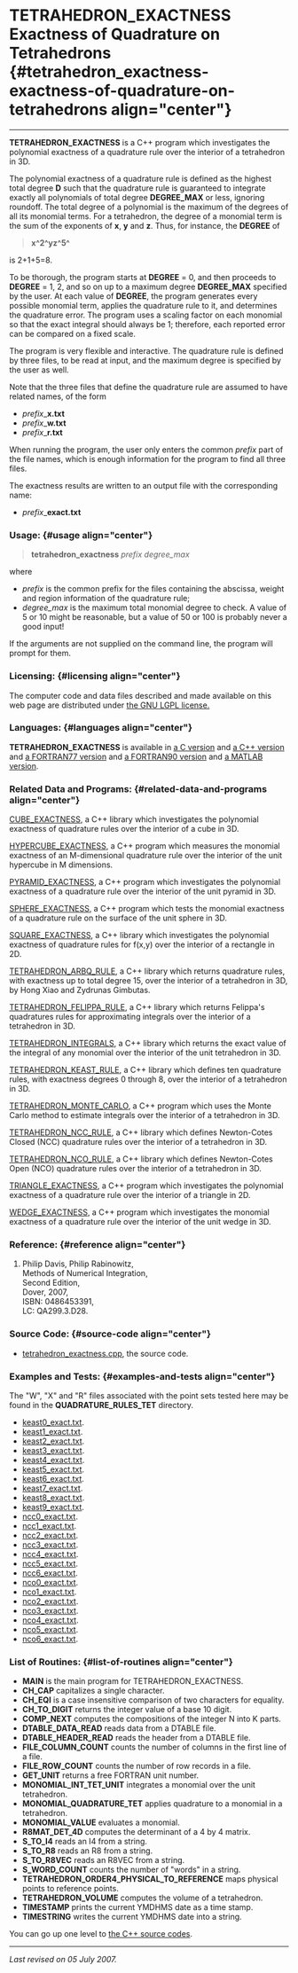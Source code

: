 TETRAHEDRON\_EXACTNESS\
Exactness of Quadrature on Tetrahedrons {#tetrahedron_exactness-exactness-of-quadrature-on-tetrahedrons align="center"}
=======================================

------------------------------------------------------------------------

**TETRAHEDRON\_EXACTNESS** is a C++ program which investigates the
polynomial exactness of a quadrature rule over the interior of a
tetrahedron in 3D.

The polynomial exactness of a quadrature rule is defined as the highest
total degree **D** such that the quadrature rule is guaranteed to
integrate exactly all polynomials of total degree **DEGREE\_MAX** or
less, ignoring roundoff. The total degree of a polynomial is the maximum
of the degrees of all its monomial terms. For a tetrahedron, the degree
of a monomial term is the sum of the exponents of **x**, **y** and
**z**. Thus, for instance, the **DEGREE** of

> **x^2^yz^5^**

is 2+1+5=8.

To be thorough, the program starts at **DEGREE** = 0, and then proceeds
to **DEGREE** = 1, 2, and so on up to a maximum degree **DEGREE\_MAX**
specified by the user. At each value of **DEGREE**, the program
generates every possible monomial term, applies the quadrature rule to
it, and determines the quadrature error. The program uses a scaling
factor on each monomial so that the exact integral should always be 1;
therefore, each reported error can be compared on a fixed scale.

The program is very flexible and interactive. The quadrature rule is
defined by three files, to be read at input, and the maximum degree is
specified by the user as well.

Note that the three files that define the quadrature rule are assumed to
have related names, of the form

-   *prefix*\_**x.txt**
-   *prefix*\_**w.txt**
-   *prefix*\_**r.txt**

When running the program, the user only enters the common *prefix* part
of the file names, which is enough information for the program to find
all three files.

The exactness results are written to an output file with the
corresponding name:

-   *prefix*\_**exact.txt**

### Usage: {#usage align="center"}

> **tetrahedron\_exactness** *prefix* *degree\_max*

where

-   *prefix* is the common prefix for the files containing the abscissa,
    weight and region information of the quadrature rule;
-   *degree\_max* is the maximum total monomial degree to check. A value
    of 5 or 10 might be reasonable, but a value of 50 or 100 is probably
    never a good input!

If the arguments are not supplied on the command line, the program will
prompt for them.

### Licensing: {#licensing align="center"}

The computer code and data files described and made available on this
web page are distributed under [the GNU LGPL
license.](../../txt/gnu_lgpl.txt)

### Languages: {#languages align="center"}

**TETRAHEDRON\_EXACTNESS** is available in [a C
version](../../c_src/tetrahedron_exactness/tetrahedron_exactness.html)
and [a C++
version](../../cpp_src/tetrahedron_exactness/tetrahedron_exactness.html)
and [a FORTRAN77
version](../../f77_src/tetrahedron_exactness/tetrahedron_exactness.html)
and [a FORTRAN90
version](../../f_src/tetrahedron_exactness/tetrahedron_exactness.html)
and [a MATLAB
version](../../m_src/tetrahedron_exactness/tetrahedron_exactness.html).

### Related Data and Programs: {#related-data-and-programs align="center"}

[CUBE\_EXACTNESS](../../cpp_src/cube_exactness/cube_exactness.html), a
C++ library which investigates the polynomial exactness of quadrature
rules over the interior of a cube in 3D.

[HYPERCUBE\_EXACTNESS](../../cpp_src/hypercube_exactness/hypercube_exactness.html),
a C++ program which measures the monomial exactness of an M-dimensional
quadrature rule over the interior of the unit hypercube in M dimensions.

[PYRAMID\_EXACTNESS](../../cpp_src/pyramid_exactness/pyramid_exactness.html),
a C++ program which investigates the polynomial exactness of a
quadrature rule over the interior of the unit pyramid in 3D.

[SPHERE\_EXACTNESS](../../cpp_src/sphere_exactness/sphere_exactness.html),
a C++ program which tests the monomial exactness of a quadrature rule on
the surface of the unit sphere in 3D.

[SQUARE\_EXACTNESS](../../cpp_src/square_exactness/square_exactness.html),
a C++ library which investigates the polynomial exactness of quadrature
rules for f(x,y) over the interior of a rectangle in 2D.

[TETRAHEDRON\_ARBQ\_RULE](../../cpp_src/tetrahedron_arbq_rule/tetrahedron_arbq_rule.html),
a C++ library which returns quadrature rules, with exactness up to total
degree 15, over the interior of a tetrahedron in 3D, by Hong Xiao and
Zydrunas Gimbutas.

[TETRAHEDRON\_FELIPPA\_RULE](../../cpp_src/tetrahedron_felippa_rule/tetrahedron_felippa_rule.html),
a C++ library which returns Felippa's quadratures rules for
approximating integrals over the interior of a tetrahedron in 3D.

[TETRAHEDRON\_INTEGRALS](../../cpp_src/tetrahedron_integrals/tetrahedron_integrals.html),
a C++ library which returns the exact value of the integral of any
monomial over the interior of the unit tetrahedron in 3D.

[TETRAHEDRON\_KEAST\_RULE](../../cpp_src/tetrahedron_keast_rule/tetrahedron_keast_rule.html),
a C++ library which defines ten quadrature rules, with exactness degrees
0 through 8, over the interior of a tetrahedron in 3D.

[TETRAHEDRON\_MONTE\_CARLO](../../cpp_src/tetrahedron_monte_carlo/tetrahedron_monte_carlo.html),
a C++ program which uses the Monte Carlo method to estimate integrals
over the interior of a tetrahedron in 3D.

[TETRAHEDRON\_NCC\_RULE](../../cpp_src/tetrahedron_ncc_rule/tetrahedron_ncc_rule.html),
a C++ library which defines Newton-Cotes Closed (NCC) quadrature rules
over the interior of a tetrahedron in 3D.

[TETRAHEDRON\_NCO\_RULE](../../cpp_src/tetrahedron_nco_rule/tetrahedron_nco_rule.html),
a C++ library which defines Newton-Cotes Open (NCO) quadrature rules
over the interior of a tetrahedron in 3D.

[TRIANGLE\_EXACTNESS](../../cpp_src/triangle_exactness/triangle_exactness.html),
a C++ program which investigates the polynomial exactness of a
quadrature rule over the interior of a triangle in 2D.

[WEDGE\_EXACTNESS](../../cpp_src/wedge_exactness/wedge_exactness.html),
a C++ program which investigates the monomial exactness of a quadrature
rule over the interior of the unit wedge in 3D.

### Reference: {#reference align="center"}

1.  Philip Davis, Philip Rabinowitz,\
    Methods of Numerical Integration,\
    Second Edition,\
    Dover, 2007,\
    ISBN: 0486453391,\
    LC: QA299.3.D28.

### Source Code: {#source-code align="center"}

-   [tetrahedron\_exactness.cpp](tetrahedron_exactness.cpp), the source
    code.

### Examples and Tests: {#examples-and-tests align="center"}

The "W", "X" and "R" files associated with the point sets tested here
may be found in the **QUADRATURE\_RULES\_TET** directory.

-   [keast0\_exact.txt](keast0_exact.txt).
-   [keast1\_exact.txt](keast1_exact.txt).
-   [keast2\_exact.txt](keast2_exact.txt).
-   [keast3\_exact.txt](keast3_exact.txt).
-   [keast4\_exact.txt](keast4_exact.txt).
-   [keast5\_exact.txt](keast5_exact.txt).
-   [keast6\_exact.txt](keast6_exact.txt).
-   [keast7\_exact.txt](keast7_exact.txt).
-   [keast8\_exact.txt](keast8_exact.txt).
-   [keast9\_exact.txt](keast9_exact.txt).
-   [ncc0\_exact.txt](ncc0_exact.txt).
-   [ncc1\_exact.txt](ncc1_exact.txt).
-   [ncc2\_exact.txt](ncc2_exact.txt).
-   [ncc3\_exact.txt](ncc3_exact.txt).
-   [ncc4\_exact.txt](ncc4_exact.txt).
-   [ncc5\_exact.txt](ncc5_exact.txt).
-   [ncc6\_exact.txt](ncc6_exact.txt).
-   [nco0\_exact.txt](nco0_exact.txt).
-   [nco1\_exact.txt](nco1_exact.txt).
-   [nco2\_exact.txt](nco2_exact.txt).
-   [nco3\_exact.txt](nco3_exact.txt).
-   [nco4\_exact.txt](nco4_exact.txt).
-   [nco5\_exact.txt](nco5_exact.txt).
-   [nco6\_exact.txt](nco6_exact.txt).

### List of Routines: {#list-of-routines align="center"}

-   **MAIN** is the main program for TETRAHEDRON\_EXACTNESS.
-   **CH\_CAP** capitalizes a single character.
-   **CH\_EQI** is a case insensitive comparison of two characters for
    equality.
-   **CH\_TO\_DIGIT** returns the integer value of a base 10 digit.
-   **COMP\_NEXT** computes the compositions of the integer N into K
    parts.
-   **DTABLE\_DATA\_READ** reads data from a DTABLE file.
-   **DTABLE\_HEADER\_READ** reads the header from a DTABLE file.
-   **FILE\_COLUMN\_COUNT** counts the number of columns in the first
    line of a file.
-   **FILE\_ROW\_COUNT** counts the number of row records in a file.
-   **GET\_UNIT** returns a free FORTRAN unit number.
-   **MONOMIAL\_INT\_TET\_UNIT** integrates a monomial over the unit
    tetrahedron.
-   **MONOMIAL\_QUADRATURE\_TET** applies quadrature to a monomial in a
    tetrahedron.
-   **MONOMIAL\_VALUE** evaluates a monomial.
-   **R8MAT\_DET\_4D** computes the determinant of a 4 by 4 matrix.
-   **S\_TO\_I4** reads an I4 from a string.
-   **S\_TO\_R8** reads an R8 from a string.
-   **S\_TO\_R8VEC** reads an R8VEC from a string.
-   **S\_WORD\_COUNT** counts the number of "words" in a string.
-   **TETRAHEDRON\_ORDER4\_PHYSICAL\_TO\_REFERENCE** maps physical
    points to reference points.
-   **TETRAHEDRON\_VOLUME** computes the volume of a tetrahedron.
-   **TIMESTAMP** prints the current YMDHMS date as a time stamp.
-   **TIMESTRING** writes the current YMDHMS date into a string.

You can go up one level to [the C++ source codes](../cpp_src.html).

------------------------------------------------------------------------

*Last revised on 05 July 2007.*
